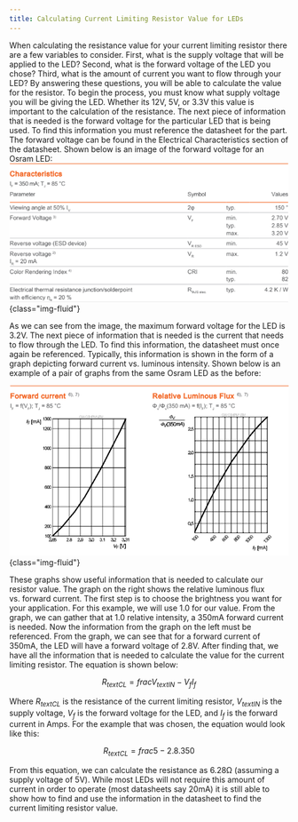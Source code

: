 ```yaml
---
title: Calculating Current Limiting Resistor Value for LEDs
---
```


When calculating the resistance value for your current limiting resistor there are a few variables to consider. First, what is the supply voltage that will be applied to the LED? Second, what is the forward voltage of the LED you chose? Third, what is the amount of current you want to flow through your LED? By answering these questions, you will be able to calculate the value for the resistor. To begin the process, you must know what supply voltage you will be giving the LED. Whether its 12V, 5V, or 3.3V this value is important to the calculation of the resistance. The next piece of information that is needed is the forward voltage for the particular LED that is being used. To find this information you must reference the datasheet for the part. The forward voltage can be found in the Electrical Characteristics section of the datasheet. Shown below is an image of the forward voltage for an Osram LED: ![](./figures/image1.png){class="img-fluid"}

As we can see from the image, the maximum forward voltage for the LED is 3.2V. The next piece of information that is needed is the current that needs to flow through the LED. To find this information, the datasheet must once again be referenced. Typically, this information is shown in the form of a graph depicting forward current vs. luminous intensity. Shown below is an example of a pair of graphs from the same Osram LED as the before:

![](./figures/image2.png){class="img-fluid"}

These graphs show useful information that is needed to calculate our resistor value. The graph on the right shows the relative luminous flux vs. forward current. The first step is to choose the brightness you want for your application. For this example, we will use 1.0 for our value. From the graph, we can gather that at 1.0 relative intensity, a 350mA forward current is needed. Now the information from the graph on the left must be referenced. From the graph, we can see that for a forward current of 350mA, the LED will have a forward voltage of 2.8V. After finding that, we have all the information that is needed to calculate the value for the current limiting resistor. The equation is shown below:

$$R_{text{CL}} = frac{V_{text{IN}} - V_{f}}{I_{f}}$$

Where $R_{text{CL}}$ is the resistance of the current limiting resistor, $V_{text{IN}}$ is the supply voltage, $V_{f}$ is the forward voltage for the LED, and $I_{f}$ is the forward current in Amps. For the example that was chosen, the equation would look like this:

$$R_{text{CL}} = frac{5 - 2.8}{.350}$$

From this equation, we can calculate the resistance as 6.28Ω (assuming a supply voltage of 5V). While most LEDs will not require this amount of current in order to operate (most datasheets say 20mA) it is still able to show how to find and use the information in the datasheet to find the current limiting resistor value.

